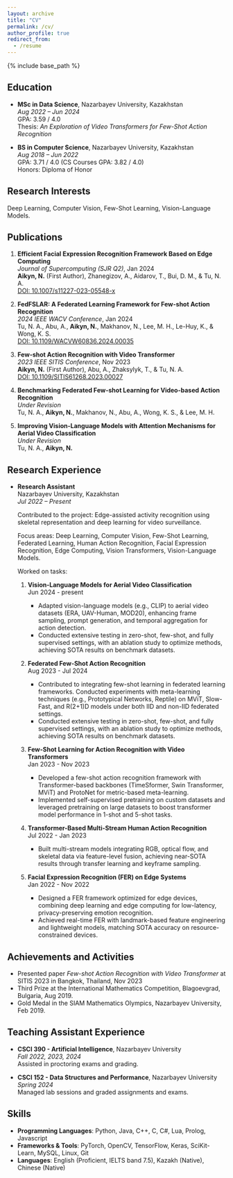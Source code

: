 ```yaml
---
layout: archive
title: "CV"
permalink: /cv/
author_profile: true
redirect_from:
  - /resume
---
```


{% include base_path %}


## Education

- **MSc in Data Science**, Nazarbayev University, Kazakhstan  
  *Aug 2022 – Jun 2024*  
  GPA: 3.59 / 4.0  
  Thesis: _An Exploration of Video Transformers for Few-Shot Action Recognition_

- **BS in Computer Science**, Nazarbayev University, Kazakhstan  
  *Aug 2018 – Jun 2022*  
  GPA: 3.71 / 4.0 (CS Courses GPA: 3.82 / 4.0)  
  Honors: Diploma of Honor  

## Research Interests
Deep Learning, Computer Vision, Few-Shot Learning, Vision-Language Models.

## Publications

1. **Efficient Facial Expression Recognition Framework Based on Edge Computing**  
   _Journal of Supercomputing (SJR Q2)_, Jan 2024  
   **Aikyn, N.** (First Author), Zhanegizov, A., Aidarov, T., Bui, D. M., & Tu, N. A.  
   [DOI: 10.1007/s11227-023-05548-x](https://doi.org/10.1007/s11227-023-05548-x)

2. **FedFSLAR: A Federated Learning Framework for Few-shot Action Recognition**  
   _2024 IEEE WACV Conference_, Jan 2024  
   Tu, N. A., Abu, A., **Aikyn, N.**, Makhanov, N., Lee, M. H., Le-Huy, K., & Wong, K. S.  
   [DOI: 10.1109/WACVW60836.2024.00035](https://doi.org/10.1109/WACVW60836.2024.00035)

3. **Few-shot Action Recognition with Video Transformer**  
   _2023 IEEE SITIS Conference_, Nov 2023  
   **Aikyn, N.** (First Author), Abu, A., Zhaksylyk, T., & Tu, N. A.  
   [DOI: 10.1109/SITIS61268.2023.00027](https://doi.org/10.1109/SITIS61268.2023.00027)

4.  **Benchmarking Federated Few-shot Learning for Video-based Action Recognition**  
   _Under Revision_  
   Tu, N. A., **Aikyn, N.**, Makhanov, N., Abu, A., Wong, K. S., & Lee, M. H.

5.  **Improving Vision-Language Models with Attention Mechanisms for Aerial Video Classification**  
   _Under Revision_  
   Tu, N. A., **Aikyn, N.**

## Research Experience

- **Research Assistant**  
  Nazarbayev University, Kazakhstan  
  *Jul 2022 – Present*
  
  Contributed to the project: Edge-assisted activity recognition using skeletal representation and deep learning for video surveillance.
  
  Focus areas: Deep Learning, Computer Vision, Few-Shot Learning, Federated Learning, Human Action Recognition, Facial Expression Recognition, Edge Computing, Vision Transformers, Vision-Language Models.

  Worked on tasks:

  1. **Vision-Language Models for Aerial Video Classification**  
   Jun 2024 - present  
      - Adapted vision-language models (e.g., CLIP) to aerial video datasets (ERA, UAV-Human, MOD20), enhancing frame sampling, prompt generation, and temporal aggregation for action detection.
      - Conducted extensive testing in zero-shot, few-shot, and fully supervised settings, with an ablation study to optimize methods, achieving SOTA results on benchmark datasets.

  2. **Federated Few-Shot Action Recognition**  
   Aug 2023 - Jul 2024  
      - Contributed to integrating few-shot learning in federated learning frameworks. Conducted experiments with meta-learning techniques (e.g., Prototypical Networks, Reptile) on MViT, Slow-Fast, and R(2+1)D models under both IID and non-IID federated settings.
      - Conducted extensive testing in zero-shot, few-shot, and fully supervised settings, with an ablation study to optimize methods, achieving SOTA results on benchmark datasets.

  3. **Few-Shot Learning for Action Recognition with Video Transformers**  
   Jan 2023 - Nov 2023  
      - Developed a few-shot action recognition framework with Transformer-based backbones (TimeSformer, Swin Transformer, MViT) and ProtoNet for metric-based meta-learning.
      - Implemented self-supervised pretraining on custom datasets and leveraged pretraining on large datasets to boost transformer model performance in 1-shot and 5-shot tasks.

  4. **Transformer-Based Multi-Stream Human Action Recognition**  
   Jul 2022 - Jan 2023  
      - Built multi-stream models integrating RGB, optical flow, and skeletal data via feature-level fusion, achieving near-SOTA results through transfer learning and keyframe sampling.


  5. **Facial Expression Recognition (FER) on Edge Systems**  
   Jan 2022 - Nov 2022  
      - Designed a FER framework optimized for edge devices, combining deep learning and edge computing for low-latency, privacy-preserving emotion recognition.
      - Achieved real-time FER with landmark-based feature engineering and lightweight models, matching SOTA accuracy on resource-constrained devices.


## Achievements and Activities

- Presented paper _Few-shot Action Recognition with Video Transformer_ at SITIS 2023 in Bangkok, Thailand, Nov 2023
- Third Prize at the International Mathematics Competition, Blagoevgrad, Bulgaria, Aug 2019.
- Gold Medal in the SIAM Mathematics Olympics, Nazarbayev University, Feb 2019.

## Teaching Assistant Experience

- **CSCI 390 - Artificial Intelligence**, Nazarbayev University  
  _Fall 2022, 2023, 2024_  
  Assisted in proctoring exams and grading.

- **CSCI 152 - Data Structures and Performance**, Nazarbayev University  
  _Spring 2024_  
  Managed lab sessions and graded assignments and exams.

## Skills

- **Programming Languages**: Python, Java, C++, C, C#, Lua, Prolog, Javascript  
- **Frameworks & Tools**: PyTorch, OpenCV, TensorFlow, Keras, SciKit-Learn, MySQL, Linux, Git  
- **Languages**: English (Proficient, IELTS band 7.5), Kazakh (Native), Chinese (Native)

